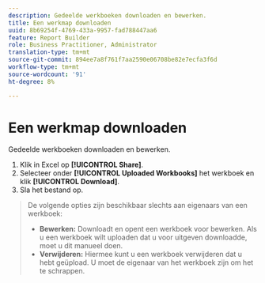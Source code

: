 ```yaml
---
description: Gedeelde werkboeken downloaden en bewerken.
title: Een werkmap downloaden
uuid: 8b69254f-4769-433a-9957-fad788447aa6
feature: Report Builder
role: Business Practitioner, Administrator
translation-type: tm+mt
source-git-commit: 894ee7a8f761f7aa2590e06708be82e7ecfa3f6d
workflow-type: tm+mt
source-wordcount: '91'
ht-degree: 8%

---
```



# Een werkmap downloaden

Gedeelde werkboeken downloaden en bewerken.

1. Klik in Excel op **[!UICONTROL Share]**.
1. Selecteer onder **[!UICONTROL Uploaded Workbooks]** het werkboek en klik **[!UICONTROL Download]**.
1. Sla het bestand op.

>De volgende opties zijn beschikbaar slechts aan eigenaars van een werkboek:
>
>* **Bewerken:** Downloadt en opent een werkboek voor bewerken. Als u een werkboek wilt uploaden dat u voor uitgeven downloadde, moet u dit manueel doen.
>* **Verwijderen:** Hiermee kunt u een werkboek verwijderen dat u hebt geüpload. U moet de eigenaar van het werkboek zijn om het te schrappen.

>


